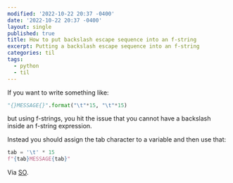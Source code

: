 ```yaml
---
modified: '2022-10-22 20:37 -0400'
date: '2022-10-22 20:37 -0400'
layout: single
published: true
title: How to put backslash escape sequence into an f-string
excerpt: Putting a backslash escape sequence into an f-string
categories: til
tags:
  - python
  - til
---
```

If you want to write something like:

```python
"{}MESSAGE{}".format("\t"*15, "\t"*15)
```

but using f-strings, you hit the issue that you cannot have a backslash inside an f-string expression. 

Instead you should assign the tab character to a variable and then use that:

```python
tab = '\t' * 15
f"{tab}MESSAGE{tab}"
```

Via [SO](https://stackoverflow.com/q/66173070/1257318).


